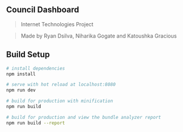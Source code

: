 ## Council Dashboard

> Internet Technologies Project

> Made by Ryan Dsilva, Niharika Gogate and Katoushka Gracious

## Build Setup

``` bash
# install dependencies
npm install

# serve with hot reload at localhost:8080
npm run dev

# build for production with minification
npm run build

# build for production and view the bundle analyzer report
npm run build --report
```
